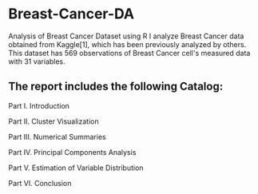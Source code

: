 # Breast-Cancer-DA
Analysis of Breast Cancer Dataset using R
I analyze Breast Cancer data obtained from Kaggle[1], which has been previously analyzed by others. 
This dataset has 569 observations of Breast Cancer cell's measured data with 31 variables.

## The report includes the following Catalog:
 Part I. Introduction

 Part II. Cluster Visualization

 Part III. Numerical Summaries

 Part IV. Principal Components Analysis

 Part V. Estimation of Variable Distribution

 Part VI. Conclusion
